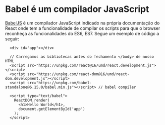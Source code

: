 # Babel é um compilador JavaScript

[BabelJS](https://babeljs.io) é um compilador JavaScript indicado na própria documentação do React onde tem a funcionalidade de compilar 
os scripts para que o browser reconheça as funcionalidades do ES6, ES7. Segue um exemplo de código a seguir:

```
  <div id="app"></div>
  
  // Carregamos as bibliotecas antes do fechamento </body> de nosso HTML
  <script src="https://unpkg.com/react@16/umd/react.development.js"></script>
  <script src="https://unpkg.com/react-dom@16/umd/react-dom.development.js"></script>
  <script src="https://unpkg.com/babel-standalone@6.15.0/babel.min.js"></script> // babel compiler

  <script type="text/babel">
    ReactDOM.render(
      <h1>Hello World</h1>, 
      document.getElementById('app')
    );
  </script>
```